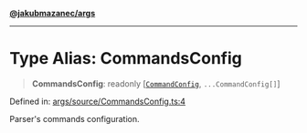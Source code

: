 [**@jakubmazanec/args**](../README.md)

---

# Type Alias: CommandsConfig

> **CommandsConfig**: readonly \[[`CommandConfig`](CommandConfig.md), `...CommandConfig[]`\]

Defined in:
[args/source/CommandsConfig.ts:4](https://github.com/jakubmazanec/tools/blob/7c5f40d811171692b72a47160bc33d644201b16a/packages/args/source/CommandsConfig.ts#L4)

Parser's commands configuration.
